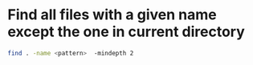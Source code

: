 # Find all files with a given name except the one in current directory

```sh
find . -name <pattern>  -mindepth 2
```
